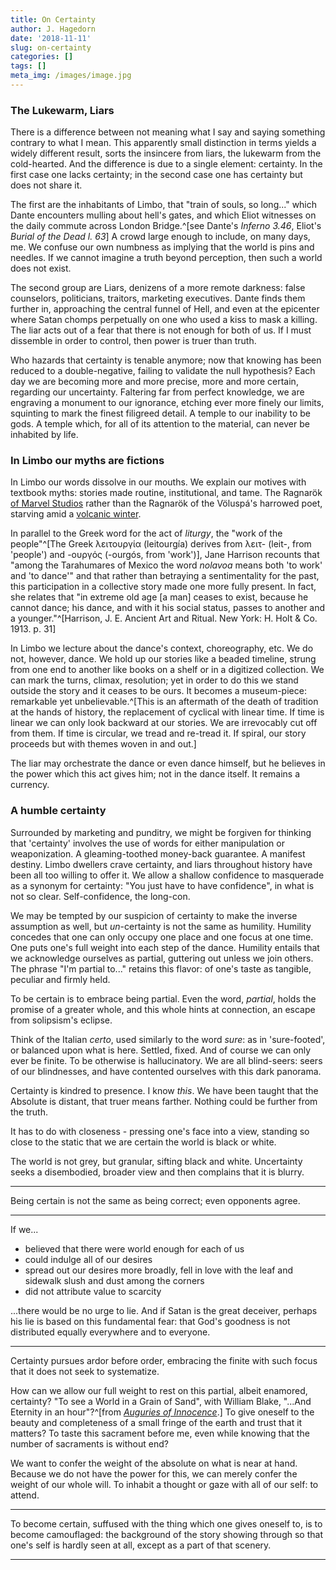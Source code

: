 ```yaml
---
title: On Certainty
author: J. Hagedorn
date: '2018-11-11'
slug: on-certainty
categories: []
tags: []
meta_img: /images/image.jpg
---
```


### The Lukewarm, Liars

There is a difference between not meaning what I say and saying something contrary to what I mean.  This apparently small distinction in terms yields a widely different result, sorts the insincere from liars, the lukewarm from the cold-hearted.  And the difference is due to a single element: certainty. In the first case one lacks certainty; in the second case one has certainty but does not share it.

The first are the inhabitants of Limbo, that "train of souls, so long..." which Dante encounters mulling about hell's gates, and which Eliot witnesses on the daily commute across London Bridge.^[see Dante's *Inferno 3.46*, Eliot's *Burial of the Dead l. 63*]  A crowd large enough to include, on many days, me.  We confuse our own numbness as implying that the world is pins and needles.  If we cannot imagine a truth beyond perception, then such a world does not exist.

The second group are Liars, denizens of a more remote darkness: false counselors, politicians, traitors, marketing executives.  Dante finds them further in, approaching the central funnel of Hell, and even at the epicenter where Satan chomps perpetually on one who used a kiss to mask a killing.  The liar acts out of a fear that there is not enough for both of us.  If I must dissemble in order to control, then power is truer than truth.

Who hazards that certainty is tenable anymore; now that knowing has been reduced to a double-negative, failing to validate the null hypothesis?  Each day we are becoming more and more precise, more and more certain, regarding our uncertainty. Faltering far from perfect knowledge, we are engraving a monument to our ignorance, etching ever more finely our limits, squinting to mark the finest filigreed detail. A temple to our inability to be gods.  A temple which, for all of its attention to the material, can never be inhabited by life.

### In Limbo our myths are fictions

In Limbo our words dissolve in our mouths.  We explain our motives with textbook myths: stories made routine, institutional, and tame. The Ragnarök [of Marvel Studios](https://www.imdb.com/title/tt3501632/) rather than the Ragnarök of the Völuspá's harrowed poet, starving amid a [volcanic winter](https://en.wikipedia.org/wiki/Ragnar%C3%B6k#Volcanic_eruptions).  

In parallel to the Greek word for the act of *liturgy*, the "work of the people"^[The Greek λειτουργία (leitourgía) derives from λειτ- (leit-, from 'people') and -ουργός (-ourgós, from 'work')], Jane Harrison recounts that "among the Tarahumares of Mexico the word *nolavoa* means both 'to work' and 'to dance'" and that rather than betraying a sentimentality for the past, this participation in a collective story made one more fully present.  In fact, she relates that "in extreme old age [a man] ceases to exist, because he cannot dance; his dance, and with it his social status, passes to another and a younger."^[Harrison, J. E.  Ancient Art and Ritual. New York: H. Holt & Co. 1913. p. 31]  

In Limbo we lecture about the dance's context, choreography, etc.  We do not, however, dance.  We hold up our stories like a beaded timeline, strung from one end to another like books on a shelf or in a digitized collection.  We can mark the turns, climax, resolution; yet in order to do this we stand outside the story and it ceases to be ours.  It becomes a museum-piece: remarkable yet unbelievable.^[This is an aftermath of the death of tradition at the hands of history, the replacement of cyclical with linear time.  If time is linear we can only look backward at our stories.  We are irrevocably cut off from them.  If time is circular, we tread and re-tread it.  If spiral, our story proceeds but with themes woven in and out.]

The liar may orchestrate the dance or even dance himself, but he believes in the power which this act gives him; not in the dance itself.  It remains a currency.


### A humble certainty

Surrounded by marketing and punditry, we might be forgiven for thinking that 'certainty' involves the use of words for either manipulation or weaponization.  A gleaming-toothed money-back guarantee.  A manifest destiny.  Limbo dwellers crave certainty, and liars throughout history have been all too willing to offer it.  We allow a shallow confidence to masquerade as a synonym for certainty: "You just have to have confidence", in what is not so clear.  Self-confidence, the long-con.

We may be tempted by our suspicion of certainty to make the inverse assumption as well, but *un*-certainty is not the same as humility.  Humility concedes that one can only occupy one place and one focus at one time. One puts one's full weight into each step of the dance.  Humility entails that we acknowledge ourselves as partial, guttering out unless we join others.  The phrase "I'm partial to..." retains this flavor: of one's taste as tangible, peculiar and firmly held.  

To be certain is to embrace being partial.  Even the word, *partial*, holds the promise of a greater whole, and this whole hints at connection, an escape from solipsism's eclipse.

Think of the Italian *certo*, used similarly to the word *sure*: as in 'sure-footed', or balanced upon what is here.  Settled, fixed.  And of course we can only ever be finite.  To be otherwise is hallucinatory.  We are all blind-seers: seers of our blindnesses, and have contented ourselves with this dark panorama.

Certainty is kindred to presence.  I know *this*.  We have been taught that the Absolute is distant, that truer means farther.  Nothing could be further from the truth.

It has to do with closeness - pressing one's face into a view, standing so close to the static that we are certain the world is black or white.

The world is not grey, but granular, sifting black and white.  Uncertainty seeks a disembodied, broader view and then complains that it is blurry.

---

Being certain is not the same as being correct; even opponents agree. 



---

If we... 

- believed that there were world enough for each of us
- could indulge all of our desires
- spread out our desires more broadly, fell in love with the leaf and sidewalk slush and dust among the corners
- did not attribute value to scarcity

...there would be no urge to lie.  And if Satan is the great deceiver, perhaps his lie is based on this fundamental fear: that God's goodness is not distributed equally everywhere and to everyone.

---

Certainty pursues ardor before order, embracing the finite with such focus that it does not seek to systematize.  

How can we allow our full weight to rest on this partial, albeit enamored, certainty?  "To see a World in a Grain of Sand", with William Blake, "...And Eternity in an hour"?^[from [*Auguries of Innocence*](https://www.poetryfoundation.org/poems/43650/auguries-of-innocence).]  To give oneself to the beauty and completeness of a small fringe of the earth and trust that it matters?  To taste this sacrament before me, even while knowing that the number of sacraments is without end?   

We want to confer the weight of the absolute on what is near at hand.  Because we do not have the power for this, we can merely confer the weight of our whole will. To inhabit a thought or gaze with all of our self: to attend. 

---

To become certain, suffused with the thing which one gives oneself to, is to become camouflaged: the background of the story showing through so that one's self is hardly seen at all, except as a part of that scenery.


---




